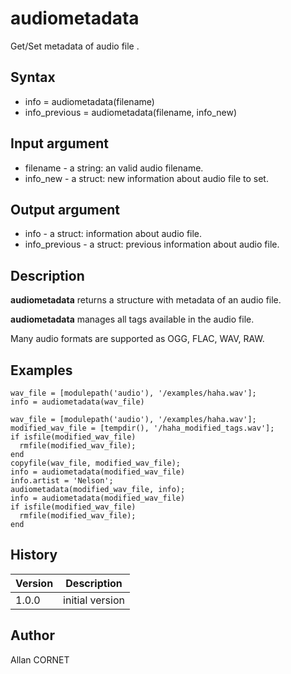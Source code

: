 

# audiometadata

Get/Set metadata of audio file .

## Syntax

- info = audiometadata(filename)
- info_previous = audiometadata(filename, info_new)

## Input argument

 - filename - a string: an valid audio filename.
 - info_new - a struct: new information about audio file to set.

## Output argument

 - info - a struct: information about audio file.
 - info_previous - a struct: previous information about audio file.

## Description


  <p><b>audiometadata</b> returns a structure with metadata of an audio file.</p>
  <p><b>audiometadata</b> manages all tags available in the audio file.</p>
  <p>Many audio formats are supported as OGG, FLAC, WAV, RAW.</p>


## Examples

```Nelson
wav_file = [modulepath('audio'), '/examples/haha.wav'];
info = audiometadata(wav_file)
```
```Nelson
wav_file = [modulepath('audio'), '/examples/haha.wav'];
modified_wav_file = [tempdir(), '/haha_modified_tags.wav'];
if isfile(modified_wav_file)
  rmfile(modified_wav_file);
end
copyfile(wav_file, modified_wav_file);
info = audiometadata(modified_wav_file)
info.artist = 'Nelson';
audiometadata(modified_wav_file, info);
info = audiometadata(modified_wav_file)
if isfile(modified_wav_file)
  rmfile(modified_wav_file);
end
```

## History

|Version|Description|
|------|------|
|1.0.0|initial version|


## Author

Allan CORNET



